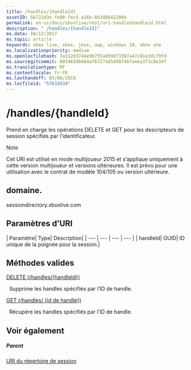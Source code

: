```yaml
---
title: /handles/{handleId}
assetID: 5b722d3e-fe80-fec5-a26b-8b3db6422004
permalink: en-us/docs/xboxlive/rest/uri-handleshandleid.html
description: " /handles/{handleId}"
ms.date: 10/12/2017
ms.topic: article
keywords: xbox live, xbox, jeux, uwp, windows 10, xbox one
ms.localizationpriority: medium
ms.openlocfilehash: 3a312d3744e96755a899d73307a47c01e3dc79fd
ms.sourcegitcommit: b034650b684a767274d5d88746faeea373c8e34f
ms.translationtype: MT
ms.contentlocale: fr-FR
ms.lasthandoff: 03/06/2019
ms.locfileid: "57632634"
---
```

# <a name="handleshandleid"></a>/handles/{handleId}
Prend en charge les opérations DELETE et GET pour les descripteurs de session spécifiés par l’identificateur. 

> [!NOTE] 
> Cet URI est utilisé en mode multijoueur 2015 et s’applique uniquement à cette version multijoueur et versions ultérieures. Il est prévu pour une utilisation avec le contrat de modèle 104/105 ou version ultérieure.  

 
<a id="ID4EQ"></a>

 
## <a name="domain"></a>domaine.
sessiondirectory.xboxlive.com  
<a id="ID4EV"></a>

 
## <a name="uri-parameters"></a>Paramètres d’URI
 
| Paramètre| Type| Description| 
| --- | --- | --- | --- | 
| handleId| GUID| ID unique de la poignée pour la session.| 
  
<a id="ID4ERB"></a>

 
## <a name="valid-methods"></a>Méthodes valides

[DELETE (/handles/{handleId})](uri-handleshandleiddelete.md)

&nbsp;&nbsp;Supprime les handles spécifiés par l’ID de handle.

[GET (/handles/ {id de handle})](uri-handleshandleidget.md)

&nbsp;&nbsp;Récupère les handles spécifiés par l’ID de handle.
 
<a id="ID4E4B"></a>

 
## <a name="see-also"></a>Voir également
 
<a id="ID4E6B"></a>

 
##### <a name="parent"></a>Parent 

[URI du répertoire de session](atoc-reference-sessiondirectory.md)

   